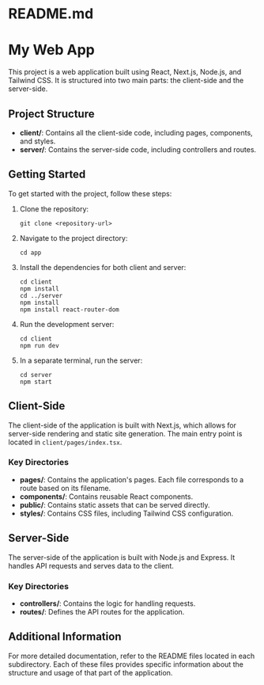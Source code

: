 # README.md

# My Web App

This project is a web application built using React, Next.js, Node.js, and Tailwind CSS. It is structured into two main parts: the client-side and the server-side.

## Project Structure

- **client/**: Contains all the client-side code, including pages, components, and styles.
- **server/**: Contains the server-side code, including controllers and routes.

## Getting Started

To get started with the project, follow these steps:

1. Clone the repository:
   ```
   git clone <repository-url>
   ```

2. Navigate to the project directory:
   ```
   cd app
   ```

3. Install the dependencies for both client and server:
   ```
   cd client
   npm install
   cd ../server
   npm install
   npm install react-router-dom
   ```

4. Run the development server:
   ```
   cd client
   npm run dev
   ```

5. In a separate terminal, run the server:
   ```
   cd server
   npm start
   ```

## Client-Side

The client-side of the application is built with Next.js, which allows for server-side rendering and static site generation. The main entry point is located in `client/pages/index.tsx`.

### Key Directories

- **pages/**: Contains the application's pages. Each file corresponds to a route based on its filename.
- **components/**: Contains reusable React components.
- **public/**: Contains static assets that can be served directly.
- **styles/**: Contains CSS files, including Tailwind CSS configuration.

## Server-Side

The server-side of the application is built with Node.js and Express. It handles API requests and serves data to the client.

### Key Directories

- **controllers/**: Contains the logic for handling requests.
- **routes/**: Defines the API routes for the application.

## Additional Information

For more detailed documentation, refer to the README files located in each subdirectory. Each of these files provides specific information about the structure and usage of that part of the application.